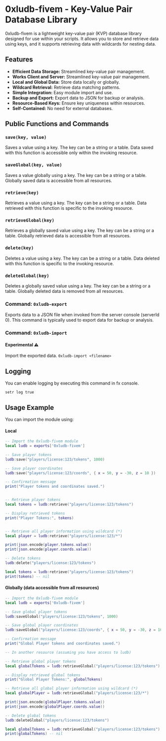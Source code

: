 # 0xludb-fivem - Key-Value Pair Database Library

0xludb-fivem is a lightweight key-value pair (KVP) database library designed for use within your scripts. It allows you to store and retrieve data using keys, and it supports retrieving data with wildcards for nesting data.

## Features
- **Efficient Data Storage:** Streamlined key-value pair management.
- **Works Client and Server:** Streamlined key-value pair management.
- **Local and Global Data:** Store data locally or globally.
- **Wildcard Retrieval:** Retrieve data matching patterns.
- **Simple Integration:** Easy module import and use.
- **Backup and Export:** Export data to JSON for backup or analysis.
- **Resource-Based Keys:** Ensure key uniqueness within resources.
- **Self-Contained:** No need for external databases.


## Public Functions and Commands

### `save(key, value)`

Saves a value using a key. The key can be a string or a table. Data saved with this function is accessible only within the invoking resource.

### `saveGlobal(key, value)`

Saves a value globally using a key. The key can be a string or a table. Globally saved data is accessible from all resources.

### `retrieve(key)`

Retrieves a value using a key. The key can be a string or a table. Data retrieved with this function is specific to the invoking resource.

### `retrieveGlobal(key)`

Retrieves a globally saved value using a key. The key can be a string or a table. Globally retrieved data is accessible from all resources.

### `delete(key)`

Deletes a value using a key. The key can be a string or a table. Data deleted with this function is specific to the invoking resource.

### `deleteGlobal(key)`

Deletes a globally saved value using a key. The key can be a string or a table. Globally deleted data is removed from all resources.

### Command: `0xludb-export`

Exports data to a JSON file when invoked from the server console (serverId 0). This command is typically used to export data for backup or analysis.

### Command: `0xludb-import`
#### Experimental ⚠️
Import the exported data. `0xludb-import <filename>` 



## Logging
You can enable logging by executing this command in fx console.
```
setr log true
```

## Usage Example

You can import the module using:

#### Local

```lua
-- Import the 0xludb-fivem module
local ludb = exports['0xludb-fivem']

-- Save player tokens
ludb:save("players/license:123/tokens", 1000)

-- Save player coordinates
ludb:save("players/license:123/coords", { x = 50, y = -30, z = 10 })

-- Confirmation message
print("Player tokens and coordinates saved.")


-- Retrieve player tokens
local tokens = ludb:retrieve("players/license:123/tokens")

-- Display retrieved tokens
print("Player Tokens:", tokens)


-- Retrieve all player information using wildcard (*)
local player = ludb:retrieve("players/license:123/*")

print(json.encode(player.tokens.value))
print(json.encode(player.coords.value))

-- Delete tokens
ludb:delete("players/license:123/tokens")

local tokens = ludb:retrieve("players/license:123/tokens")
print(tokens) -- nil
```

#### Globally (data accessible from all resources)
```lua
-- Import the 0xludb-fivem module
local ludb = exports['0xludb-fivem']

-- Save global player tokens
ludb:saveGlobal("players/license:123/tokens", 1000)

-- Save global player coordinates
ludb:saveGlobal("players/license:123/coords", { x = 50, y = -30, z = 10 })

-- Confirmation message
print("Global Player tokens and coordinates saved.")

-- In another resource (assuming you have access to ludb)

-- Retrieve global player tokens
local globalTokens = ludb:retrieveGlobal("players/license:123/tokens")

-- Display retrieved global tokens
print("Global Player Tokens:", globalTokens)

-- Retrieve all global player information using wildcard (*)
local globalPlayer = ludb:retrieveGlobal("players/license:123/*")

print(json.encode(globalPlayer.tokens.value))
print(json.encode(globalPlayer.coords.value))

-- Delete global tokens
ludb:deleteGlobal("players/license:123/tokens")

local globalTokens = ludb:retrieveGlobal("players/license:123/tokens")
print(globalTokens) -- nil

```